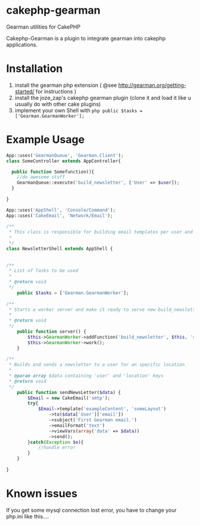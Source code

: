 cakephp-gearman
===============

Gearman utilities for CakePHP

Cakephp-Gearman is a plugin to integrate gearman into cakephp applications.

Installation
============
1. install the gearman php extension ( @see http://gearman.org/getting-started/ for instructions )
2. install the joze_zap's cakephp gearman plugin (clone it and load it like u usually do with other cake plugins)
3. implement your own Shell with ```php public $tasks = ['Gearman.GearmanWorker'];```

Example Usage
=============
```php
App::uses('GearmanQueue', 'Gearman.Client');
class SomeController extends AppController{

  public function Somefunction(){
    //do awesome stuff
    GearmanQueue::execute('build_newsletter', ['User' => $user]);
  }
  
}
```
```php
App::uses('AppShell', 'Console/Command');
App::uses('CakeEmail', 'Network/Email');
 
/**
 * This class is responsible for building email templates per user and sending them as newsletter
 *
 */
class NewsletterShell extends AppShell {
 
 
/**
 * List of Tasks to be used
 *
 * @return void
 */
    public $tasks = ['Gearman.GearmanWorker'];
 
/**
 * Starts a worker server and make it ready to serve new build_newsletter jobs
 *
 * @return void
 */
    public function server() {
        $this->GearmanWorker->addFunction('build_newsletter', $this, 'sendNewsLetter');
        $this->GearmanWorker->work();
    }
 
/**
 * Builds and sends a newsletter to a user for an specific location
 *
 * @param array $data containing 'user' and 'location' keys
 * @return void
 */
    public function sendNewsLetter($data) {
        $Email = new CakeEmail('smtp');
        try{
            $Email->template('exampleContent', 'someLayout')
                ->to($data['User']['email'])
                ->subject('First Gearman email.')
                ->emailFormat('text')
                ->viewVars(array('data' => $data))
                ->send();
        }catch(Exception $e){
            //handle error
        }
    }
 
}
```

Known issues
============
If you get some mysql connection lost error, you have to change your php.ini like this....
